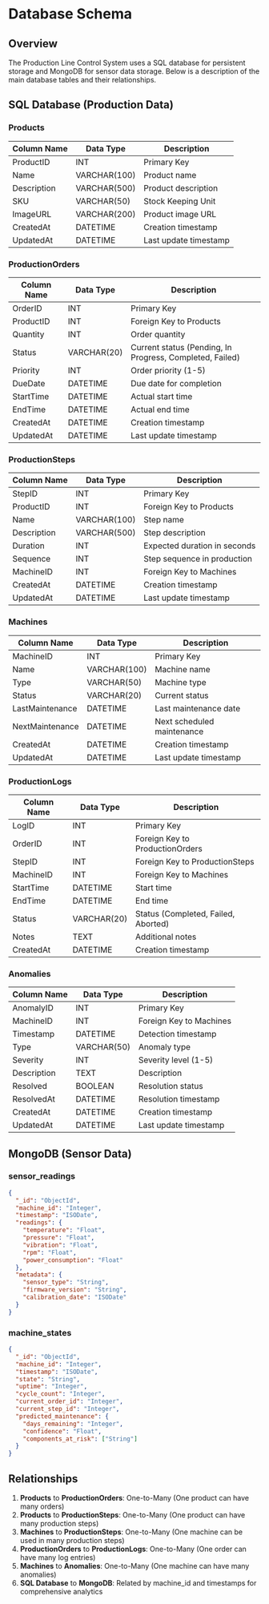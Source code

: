 # Database Schema

## Overview
The Production Line Control System uses a SQL database for persistent storage and MongoDB for sensor data storage. Below is a description of the main database tables and their relationships.

## SQL Database (Production Data)

### Products
| Column Name | Data Type | Description |
|-------------|-----------|-------------|
| ProductID | INT | Primary Key |
| Name | VARCHAR(100) | Product name |
| Description | VARCHAR(500) | Product description |
| SKU | VARCHAR(50) | Stock Keeping Unit |
| ImageURL | VARCHAR(200) | Product image URL |
| CreatedAt | DATETIME | Creation timestamp |
| UpdatedAt | DATETIME | Last update timestamp |

### ProductionOrders
| Column Name | Data Type | Description |
|-------------|-----------|-------------|
| OrderID | INT | Primary Key |
| ProductID | INT | Foreign Key to Products |
| Quantity | INT | Order quantity |
| Status | VARCHAR(20) | Current status (Pending, In Progress, Completed, Failed) |
| Priority | INT | Order priority (1-5) |
| DueDate | DATETIME | Due date for completion |
| StartTime | DATETIME | Actual start time |
| EndTime | DATETIME | Actual end time |
| CreatedAt | DATETIME | Creation timestamp |
| UpdatedAt | DATETIME | Last update timestamp |

### ProductionSteps
| Column Name | Data Type | Description |
|-------------|-----------|-------------|
| StepID | INT | Primary Key |
| ProductID | INT | Foreign Key to Products |
| Name | VARCHAR(100) | Step name |
| Description | VARCHAR(500) | Step description |
| Duration | INT | Expected duration in seconds |
| Sequence | INT | Step sequence in production |
| MachineID | INT | Foreign Key to Machines |
| CreatedAt | DATETIME | Creation timestamp |
| UpdatedAt | DATETIME | Last update timestamp |

### Machines
| Column Name | Data Type | Description |
|-------------|-----------|-------------|
| MachineID | INT | Primary Key |
| Name | VARCHAR(100) | Machine name |
| Type | VARCHAR(50) | Machine type |
| Status | VARCHAR(20) | Current status |
| LastMaintenance | DATETIME | Last maintenance date |
| NextMaintenance | DATETIME | Next scheduled maintenance |
| CreatedAt | DATETIME | Creation timestamp |
| UpdatedAt | DATETIME | Last update timestamp |

### ProductionLogs
| Column Name | Data Type | Description |
|-------------|-----------|-------------|
| LogID | INT | Primary Key |
| OrderID | INT | Foreign Key to ProductionOrders |
| StepID | INT | Foreign Key to ProductionSteps |
| MachineID | INT | Foreign Key to Machines |
| StartTime | DATETIME | Start time |
| EndTime | DATETIME | End time |
| Status | VARCHAR(20) | Status (Completed, Failed, Aborted) |
| Notes | TEXT | Additional notes |
| CreatedAt | DATETIME | Creation timestamp |

### Anomalies
| Column Name | Data Type | Description |
|-------------|-----------|-------------|
| AnomalyID | INT | Primary Key |
| MachineID | INT | Foreign Key to Machines |
| Timestamp | DATETIME | Detection timestamp |
| Type | VARCHAR(50) | Anomaly type |
| Severity | INT | Severity level (1-5) |
| Description | TEXT | Description |
| Resolved | BOOLEAN | Resolution status |
| ResolvedAt | DATETIME | Resolution timestamp |
| CreatedAt | DATETIME | Creation timestamp |
| UpdatedAt | DATETIME | Last update timestamp |

## MongoDB (Sensor Data)

### sensor_readings
```json
{
  "_id": "ObjectId",
  "machine_id": "Integer",
  "timestamp": "ISODate",
  "readings": {
    "temperature": "Float",
    "pressure": "Float",
    "vibration": "Float",
    "rpm": "Float",
    "power_consumption": "Float"
  },
  "metadata": {
    "sensor_type": "String",
    "firmware_version": "String",
    "calibration_date": "ISODate"
  }
}
```

### machine_states
```json
{
  "_id": "ObjectId",
  "machine_id": "Integer",
  "timestamp": "ISODate",
  "state": "String",
  "uptime": "Integer",
  "cycle_count": "Integer",
  "current_order_id": "Integer",
  "current_step_id": "Integer",
  "predicted_maintenance": {
    "days_remaining": "Integer",
    "confidence": "Float",
    "components_at_risk": ["String"]
  }
}
```

## Relationships

1. **Products** to **ProductionOrders**: One-to-Many (One product can have many orders)
2. **Products** to **ProductionSteps**: One-to-Many (One product can have many production steps)
3. **Machines** to **ProductionSteps**: One-to-Many (One machine can be used in many production steps)
4. **ProductionOrders** to **ProductionLogs**: One-to-Many (One order can have many log entries)
5. **Machines** to **Anomalies**: One-to-Many (One machine can have many anomalies)
6. **SQL Database** to **MongoDB**: Related by machine_id and timestamps for comprehensive analytics 